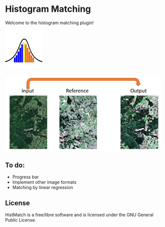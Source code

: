 # Histogram Matching
Welcome to the histogram matching plugin!

![](/icon.png)

 ##
![](/hist_explain.png)
 ## To do:
 - Progress bar
 - Implement other image formats
 - Matching by linear regression 
 ## License

HistMatch is a free/libre software and is licensed under the GNU General Public License.
